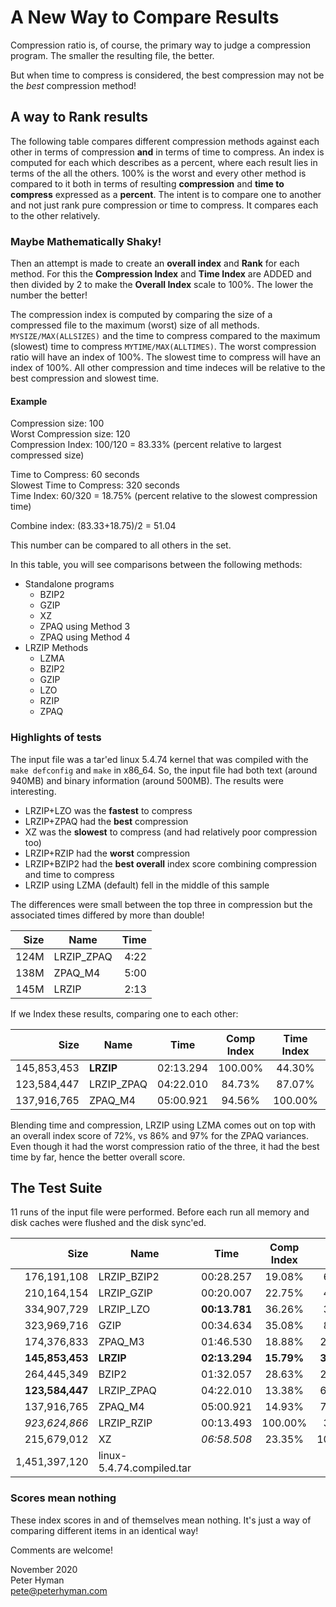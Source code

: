 # A New Way to Compare Results

Compression ratio is, of course, the primary way to judge a
compression program. The smaller the resulting file, the better.

But when time to compress is considered, the best compression may
not be the *best* compression method!

## A way to Rank results

The following table compares different compression methods
against each other in terms of compression **and** in terms of
time to compress. An index is computed for each which describes
as a percent, where each result lies in terms of the all the
others. 100% is the worst and every other method is compared to
it both in terms of resulting **compression** and **time to
compress** expressed as a **percent**. The intent is to compare
one to another and not just rank pure compression or time to
compress. It compares each to the other relatively.

### Maybe Mathematically Shaky!

Then an attempt is made to create an **overall index** and
**Rank** for each method. For this the **Compression Index** and
**Time Index** are ADDED and then divided by 2 to make the
**Overall Index** scale to 100%. The lower the number the better! 

The compression index is computed by comparing the size of a
compressed file to the maximum (worst) size of all methods.
`MYSIZE/MAX(ALLSIZES)` and the time to compress compared to the
maximum (slowest) time to compress `MYTIME/MAX(ALLTIMES)`. The
worst compression ratio will have an index of 100%. The slowest
time to compress will have an index of 100%. All other
compression and time indeces will be relative to the best
compression and slowest time.

#### Example

Compression size: 100   
Worst Compression size: 120   
Compression Index: 100/120 = 83.33% (percent relative to largest
compressed size)

Time to Compress: 60 seconds   
Slowest Time to Compress: 320 seconds   
Time Index: 60/320 = 18.75% (percent relative to the slowest
compression time)

Combine index: (83.33+18.75)/2 = 51.04

This number can be compared to all others in the set.

In this table, you will see comparisons between the following
methods:
* Standalone programs  
  * BZIP2  
  * GZIP  
  * XZ  
  * ZPAQ using Method 3  
  * ZPAQ using Method 4  
* LRZIP Methods  
  * LZMA  
  * BZIP2  
  * GZIP  
  * LZO  
  * RZIP  
  * ZPAQ  

### Highlights of tests

The input file was a tar'ed linux 5.4.74 kernel that was compiled
with the `make defconfig` and `make` in x86_64. So, the input
file had both text (around 940MB) and binary information (around
500MB). The results were interesting.

* LRZIP+LZO was the **fastest** to compress
* LRZIP+ZPAQ had the **best** compression
* XZ was the **slowest** to compress (and had relatively poor
  compression too)
* LRZIP+RZIP had the **worst** compression
* LRZIP+BZIP2 had the **best overall** index score combining
  compression and time to compress
* LRZIP using LZMA (default) fell in the middle of this sample

The differences were small between the top three in compression
but the associated times differed by more than double!

Size|Name|Time|
--: | --- | ---: |
124M | LRZIP_ZPAQ | 4:22
138M | ZPAQ_M4 | 5:00
145M | LRZIP | 2:13

If we Index these results, comparing one to each other:

Size | Name | Time | Comp Index | Time Index | Overall Index | Rank
--: | -- | -- | :--: | :--: | :--: | :--:
145,853,453 | **LRZIP** | 02:13.294 | 100.00% | 44.30% | **72.15%** | 1
123,584,447 | LRZIP_ZPAQ | 04:22.010 | 84.73% | 87.07% |85.90% | 2
137,916,765 | ZPAQ_M4 | 05:00.921 | 94.56% | 100.00% |97.28% | 3

Blending time and compression, LRZIP using LZMA comes out on top
with an overall index score of 72%, vs 86% and 97% for the ZPAQ
variances. Even though it had the worst compression ratio of the
three, it had the best time by far, hence the better overall
score.

## The Test Suite

11 runs of the input file were performed. Before each run all
memory and disk caches were flushed and the disk sync'ed.

Size | Name | Time | Comp Index | Time Index | Overall Index | Rank
--: | -- | -- | :--: | :--: | :--: | :--:
176,191,108 | LRZIP_BZIP2 | 00:28.257 | 19.08% | 6.75% | 12.91% | 1
210,164,154 | LRZIP_GZIP | 00:20.007 | 22.75% | 4.78% | 13.77% | 2
334,907,729 | LRZIP_LZO | **00:13.781** | 36.26% | 3.29% | 19.78% | 3
323,969,716 | GZIP | 00:34.634 | 35.08% | 8.28% | 21.68% | 4
174,376,833 | ZPAQ_M3 | 01:46.530 | 18.88% | 25.45% | 22.17% | 5
**145,853,453** | **LRZIP** | **02:13.294** | **15.79%** | **31.85%** | **23.82%** | **6**
264,445,349 | BZIP2 | 01:32.057 | 28.63% | 22.00% | 25.31% | 7
**123,584,447** | LRZIP_ZPAQ | 04:22.010 | 13.38% | 62.61% | 37.99% | 8
137,916,765 | ZPAQ_M4 | 05:00.921 | 14.93% | 71.90% | 43.42% | 9
*923,624,866* | LRZIP_RZIP | 00:13.493 | 100.00% | 3.22% | 51.61% | 10
215,679,012 | XZ | *06:58.508* | 23.35% | 100.00% | 61.68% | 11
1,451,397,120 | linux-5.4.74.compiled.tar |   |   |   |   |  

### Scores mean nothing

These index scores in and of themselves mean nothing. It's just a
way of comparing different items in an identical way!

Comments are welcome!

November 2020   
Peter Hyman   
pete@peterhyman.com

